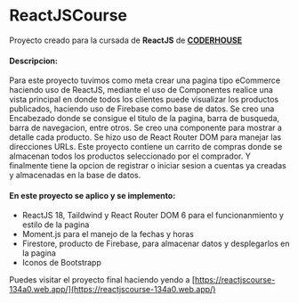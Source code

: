# ReactJSCourse

Proyecto creado para la cursada de **ReactJS** de **[CODERHOUSE](https://www.coderhouse.com/)**

#### Descripcion:

Para este proyecto tuvimos como meta crear una pagina tipo eCommerce haciendo uso de ReactJS, mediante el uso de Componentes realice una vista principal en donde todos los clientes puede visualizar los productos publicados, haciendo uso de Firebase como base de datos.
Se creo una Encabezado donde se consigue el titulo de la pagina, barra de busqueda, barra de navegacion, entre otros.
Se creo una componente para mostrar a detalle cada producto.
Se hizo uso de React Router DOM para manejar las direcciones URLs.
Este proyecto contiene un carrito de compras donde se almacenan todos los productos seleccionado por el comprador.
Y finalmente tiene la opcion de registrar o iniciar sesion a cuentas ya creadas y almacenadas en la base de datos.

#### En este proyecto se aplico y se implemento:

- ReactJS 18, Taildwind y React Router DOM 6 para el funcionanmiento y estilo de la pagina
- Moment.js para el manejo de la fechas y horas
- Firestore, producto de Firebase, para almacenar datos y desplegarlos en la pagina
- Iconos de Bootstrapp

Puedes visitar el proyecto final haciendo yendo a [https://reactjscourse-134a0.web.app/](https://reactjscourse-134a0.web.app/)
